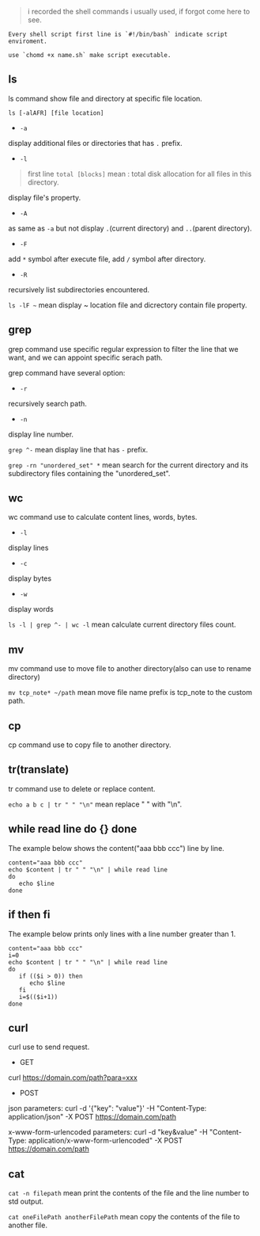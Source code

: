> i recorded the shell commands i usually used, if forgot come here to see.

```
Every shell script first line is `#!/bin/bash` indicate script enviroment.

use `chomd +x name.sh` make script executable.
```

## ls

ls command show file and directory at specific file location.

`ls [-alAFR] [file location]`

- `-a`

display additional files or directories that has `.` prefix.

- `-l`

> first line `total [blocks]` mean : total disk allocation for all files in this directory.

display file's property.

- `-A`

as same as `-a` but not display `.`(current directory) and `..`(parent directory).

- `-F`

add `*` symbol after execute file, add `/` symbol after directory.

- `-R`

recursively list subdirectories encountered.

`ls -lF ~` mean display ~ location file and dicrectory contain file property.

## grep

grep command use specific regular expression to filter the line that we want, and we can appoint specific serach path.

grep command have several option:

- `-r`

recursively search path.

- `-n` 

display line number.

`grep ^-` mean display line that has `-` prefix.

`grep -rn "unordered_set" *` mean search for the current directory and its subdirectory files containing the "unordered_set".

## wc

wc command use to calculate content lines, words, bytes.

- `-l` 

display lines

- `-c`

display bytes

- `-w` 

display words

`ls -l | grep ^- | wc -l` mean calculate current directory files count.

## mv

mv command use to move file to another directory(also can use to rename directory)

`mv tcp_note* ~/path` mean move file name prefix is tcp_note to the custom path.

## cp

cp command use to copy file to another directory.

## tr(translate)

tr command use to delete or replace content.

`echo a b c | tr " " "\n"` mean replace " " with "\n".

## while read line do {} done

The example below shows the content("aaa bbb ccc") line by line.

```
content="aaa bbb ccc"
echo $content | tr " " "\n" | while read line
do
   echo $line
done
```
## if then fi

The example below prints only lines with a line number greater than 1.

```
content="aaa bbb ccc"
i=0
echo $content | tr " " "\n" | while read line
do
   if (($i > 0)) then
      echo $line
   fi
   i=$(($i+1))
done
```

## curl

curl use to send request.

- GET

curl https://domain.com/path?para=xxx

- POST

json parameters: curl -d '{"key": "value"}' -H "Content-Type: application/json" -X POST https://domain.com/path

x-www-form-urlencoded parameters: curl -d "key&value" -H "Content-Type: application/x-www-form-urlencoded" -X POST https://domain.com/path

## cat

`cat -n filepath` mean print the contents of the file and the line number to std output.

`cat oneFilePath anotherFilePath` mean copy the contents of the file to another file.
